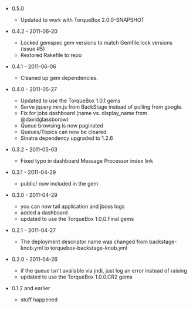* 0.5.0
  * Updated to work with TorqueBox 2.0.0-SNAPSHOT

* 0.4.2 - 2011-06-20
  * Locked gemspec gem versions to match Gemfile.lock versions (issue #5)
  * Restored Rakefile to repo
  
* 0.4.1 - 2011-06-06
  * Cleaned up gem dependencies.
  
* 0.4.0 - 2011-05-27
  * Updated to use the TorqueBox 1.0.1 gems
  * Serve jquery.min.js from BackStage instead of pulling from google.
  * Fix for jobs dashboard (name vs. display_name from @davidglassborow)
  * Queue browsing is now paginated
  * Queues/Topics can now be cleared
  * Sinatra dependency upgraded to 1.2.6
  
* 0.3.2 - 2011-05-03
  * Fixed typo in dashboard Message Processor index link
  
* 0.3.1 - 2011-04-29
  * public/ now included in the gem
  
* 0.3.0 - 2011-04-29
  * you can now tail application and jboss logs
  * added a dashboard
  * updated to use the TorqueBox 1.0.0.Final gems
  
* 0.2.1 - 2011-04-27
  * The deployment descriptor name was changed from backstage-knob.yml to torquebox-backstage-knob.yml
  
* 0.2.0 - 2011-04-26
  * if the queue isn't available via jndi, just log an error instead of raising
  * updated to use the TorqueBox 1.0.0.CR2 gems
  
* 0.1.2 and earlier
  * stuff happened
